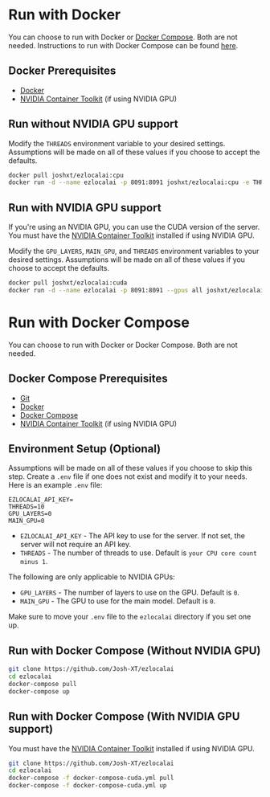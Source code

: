 
# Run with Docker

You can choose to run with Docker or [Docker Compose](DockerCompose.md). Both are not needed. Instructions to run with Docker Compose can be found [here](DockerCompose.md).

## Docker Prerequisites

- [Docker](https://docs.docker.com/get-docker/)
- [NVIDIA Container Toolkit](https://docs.nvidia.com/datacenter/cloud-native/container-toolkit/latest/install-guide.html) (if using NVIDIA GPU)

## Run without NVIDIA GPU support

Modify the `THREADS` environment variable to your desired settings. Assumptions will be made on all of these values if you choose to accept the defaults.

```bash
docker pull joshxt/ezlocalai:cpu
docker run -d --name ezlocalai -p 8091:8091 joshxt/ezlocalai:cpu -e THREADS="10" -e EZLOCALAI_API_KEY="" -v ./models:/app/models
```

## Run with NVIDIA GPU support

If you're using an NVIDIA GPU, you can use the CUDA version of the server. You must have the [NVIDIA Container Toolkit](https://docs.nvidia.com/datacenter/cloud-native/container-toolkit/latest/install-guide.html) installed if using NVIDIA GPU.

Modify the `GPU_LAYERS`, `MAIN_GPU`, and `THREADS` environment variables to your desired settings. Assumptions will be made on all of these values if you choose to accept the defaults.

```bash
docker pull joshxt/ezlocalai:cuda
docker run -d --name ezlocalai -p 8091:8091 --gpus all joshxt/ezlocalai:cuda -e THREADS="10" -e GPU_LAYERS="20" -e MAIN_GPU="0" -e EZLOCALAI_API_KEY="" -v ./models:/app/models
```

# Run with Docker Compose

You can choose to run with Docker or Docker Compose. Both are not needed.

## Docker Compose Prerequisites

- [Git](https://git-scm.com/downloads)
- [Docker](https://docs.docker.com/get-docker/)
- [Docker Compose](https://docs.docker.com/compose/install/)
- [NVIDIA Container Toolkit](https://docs.nvidia.com/datacenter/cloud-native/container-toolkit/latest/install-guide.html) (if using NVIDIA GPU)

## Environment Setup (Optional)

Assumptions will be made on all of these values if you choose to skip this step. Create a `.env` file if one does not exist and modify it to your needs. Here is an example `.env` file:

```env
EZLOCALAI_API_KEY=
THREADS=10
GPU_LAYERS=0
MAIN_GPU=0
```

- `EZLOCALAI_API_KEY` - The API key to use for the server. If not set, the server will not require an API key.
- `THREADS` - The number of threads to use. Default is `your CPU core count minus 1`.

The following are only applicable to NVIDIA GPUs:

- `GPU_LAYERS` - The number of layers to use on the GPU. Default is `0`.
- `MAIN_GPU` - The GPU to use for the main model. Default is `0`.

Make sure to move your `.env` file to the `ezlocalai` directory if you set one up.

## Run with Docker Compose (Without NVIDIA GPU)

```bash
git clone https://github.com/Josh-XT/ezlocalai
cd ezlocalai
docker-compose pull
docker-compose up
```

## Run with Docker Compose (With NVIDIA GPU support)

You must have the [NVIDIA Container Toolkit](https://docs.nvidia.com/datacenter/cloud-native/container-toolkit/latest/install-guide.html) installed if using NVIDIA GPU.

```bash
git clone https://github.com/Josh-XT/ezlocalai
cd ezlocalai
docker-compose -f docker-compose-cuda.yml pull
docker-compose -f docker-compose-cuda.yml up
```
